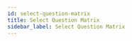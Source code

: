 ```yaml
---
id: select-question-matrix
title: Select Question Matrix
sidebar_label: Select Question Matrix
---
```

